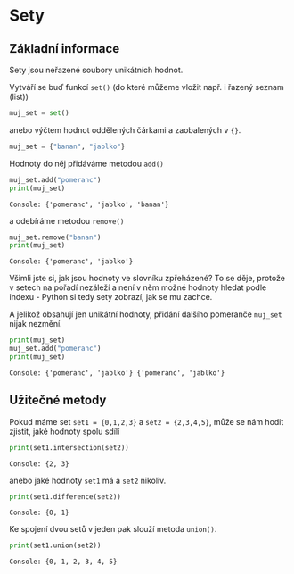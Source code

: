 # Sety

## Základní informace

Sety jsou neřazené soubory unikátních hodnot.

Vytváří se buď funkcí `set()` (do které můžeme vložit např. i řazený seznam (list))

```python
muj_set = set()
```

anebo výčtem hodnot oddělených čárkami a zaobalených v `{}`.

```python
muj_set = {"banan", "jablko"}
```

Hodnoty do něj přidáváme metodou `add()`
```python
muj_set.add("pomeranc")
print(muj_set)
```
```výsledek
Console: {'pomeranc', 'jablko', 'banan'}
```
a odebíráme metodou `remove()`
```python
muj_set.remove("banan")
print(muj_set)
```
```výsledek
Console: {'pomeranc', 'jablko'}
```

Všimli jste si, jak jsou hodnoty ve slovníku zpřeházené? To se děje, protože v setech na pořadí nezáleží a není v něm možné hodnoty hledat podle indexu - Python si tedy sety zobrazí, jak se mu zachce. 

A jelikož obsahují jen unikátní hodnoty, přidání dalšího pomeranče `muj_set` nijak nezmění.
```python
print(muj_set)
muj_set.add("pomeranc")
print(muj_set)
```
```výsledek
Console: {'pomeranc', 'jablko'} {'pomeranc', 'jablko'}
```



## Užitečné metody


Pokud máme set `set1 = {0,1,2,3}` a `set2 = {2,3,4,5}`, může se nám hodit zjistit, jaké hodnoty spolu sdílí
```python
print(set1.intersection(set2))
```
```výsledek
Console: {2, 3}
```

anebo jaké hodnoty `set1` má a `set2` nikoliv.

```python
print(set1.difference(set2))
```
```výsledek
Console: {0, 1}
```

Ke spojení dvou setů v jeden pak slouží metoda `union()`.

```python
print(set1.union(set2))
```
```výsledek
Console: {0, 1, 2, 3, 4, 5}
```
